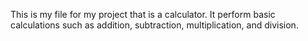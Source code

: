 This is my file for my project that is a  calculator.
It perform basic calculations such as addition, subtraction, multiplication, and division.